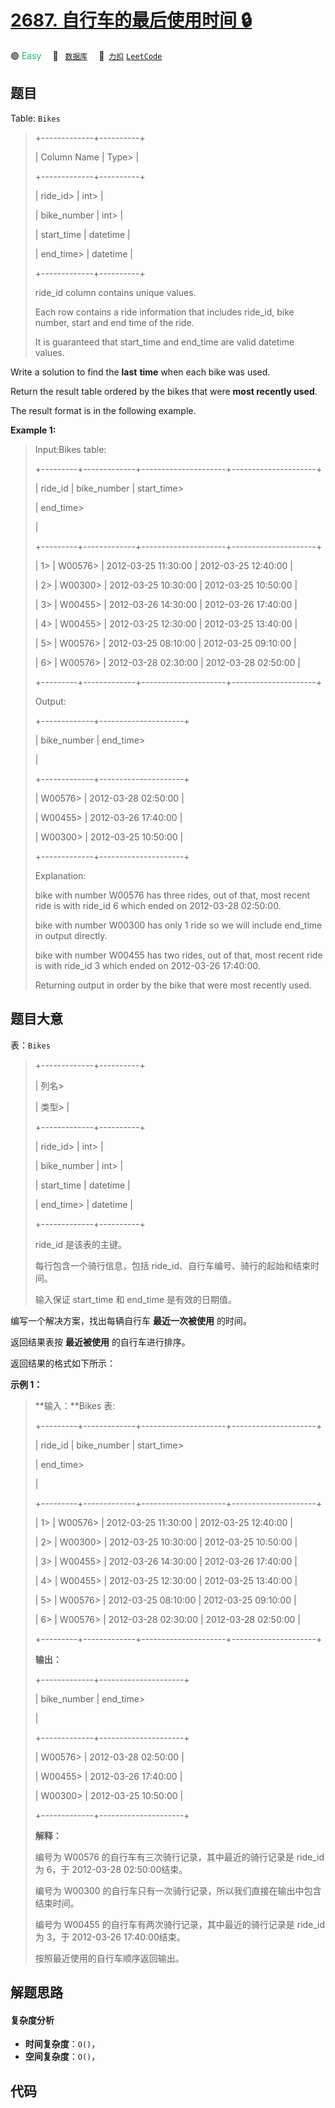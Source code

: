 # [2687. 自行车的最后使用时间 🔒](https://2xiao.github.io/leetcode-js/problem/2687.html)

🟢 <font color=#15bd66>Easy</font>&emsp; 🔖&ensp; [`数据库`](/tag/database.md)&emsp; 🔗&ensp;[`力扣`](https://leetcode.cn/problems/bikes-last-time-used) [`LeetCode`](https://leetcode.com/problems/bikes-last-time-used)

## 题目

Table: `Bikes`

> 
> 
> 
> 
> 
> +-------------+----------+ 
> 
> | Column Name | Type> 
>  | 
> 
> +-------------+----------+ 
> 
> | ride_id> 
>  | int> 
>   | 
> 
> | bike_number | int> 
>   | 
> 
> | start_time  | datetime |
> 
> | end_time> 
> | datetime |
> 
> +-------------+----------+
> 
> ride_id column contains unique values.
> 
> Each row contains a ride information that includes ride_id, bike number, start and end time of the ride.
> 
> It is guaranteed that start_time and end_time are valid datetime values.
> 
> 
> 
> 

Write a solution to find the **last** **time** when each bike was used.

Return the result table ordered by the bikes that were **most recently used**.

The result format is in the following example.



**Example 1:**

> Input:Bikes table:
> 
> +---------+-------------+---------------------+---------------------+ 
> 
> | ride_id | bike_number | start_time> 
> > 
>   | end_time> 
> > 
> > 
> |  
> 
> +---------+-------------+---------------------+---------------------+
> 
> | 1> 
>    | W00576> 
>   | 2012-03-25 11:30:00 | 2012-03-25 12:40:00 |
> 
> | 2> 
>    | W00300> 
>   | 2012-03-25 10:30:00 | 2012-03-25 10:50:00 |
> 
> | 3> 
>    | W00455> 
>   | 2012-03-26 14:30:00 | 2012-03-26 17:40:00 |
> 
> | 4> 
>    | W00455> 
>   | 2012-03-25 12:30:00 | 2012-03-25 13:40:00 |
> 
> | 5> 
>    | W00576> 
>   | 2012-03-25 08:10:00 | 2012-03-25 09:10:00 |
> 
> | 6> 
>    | W00576> 
>   | 2012-03-28 02:30:00 | 2012-03-28 02:50:00 |
> 
> +---------+-------------+---------------------+---------------------+ 
> 
> 
> 
> Output:
> 
> +-------------+---------------------+ 
> 
> | bike_number | end_time> 
> > 
> > 
> |  
> 
> +-------------+---------------------+
> 
> | W00576> 
>   | 2012-03-28 02:50:00 |
> 
> | W00455> 
>   | 2012-03-26 17:40:00 |
> 
> | W00300> 
>   | 2012-03-25 10:50:00 |
> 
> +-------------+---------------------+ 
> 
> Explanation: 
> 
> bike with number W00576 has three rides, out of that, most recent ride is with ride_id 6 which ended on 2012-03-28 02:50:00.
> 
> bike with number W00300 has only 1 ride so we will include end_time in output directly. 
> 
> bike with number W00455 has two rides, out of that, most recent ride is with ride_id 3 which ended on 2012-03-26 17:40:00. 
> 
> Returning output in order by the bike that were most recently used.
> 
> 




## 题目大意

表：`Bikes`

> 
> 
> 
> 
> 
> +-------------+----------+ 
> 
> | 列名> 
> > 
> | 类型> 
>  | 
> 
> +-------------+----------+ 
> 
> | ride_id> 
>  | int> 
>   | 
> 
> | bike_number | int> 
>   | 
> 
> | start_time  | datetime |
> 
> | end_time> 
> | datetime |
> 
> +-------------+----------+
> 
> ride_id 是该表的主键。
> 
> 每行包含一个骑行信息，包括 ride_id、自行车编号、骑行的起始和结束时间。
> 
> 输入保证 start_time 和 end_time 是有效的日期值。
> 
> 

编写一个解决方案，找出每辆自行车 **最近一次被使用** 的时间。

返回结果表按 **最近被使用**  的自行车进行排序。

返回结果的格式如下所示：



**示例 1：**

> 
> 
> 
> 
> 
> **输入：**Bikes 表:
> 
> +---------+-------------+---------------------+---------------------+ 
> 
> | ride_id | bike_number | start_time> 
> > 
>   | end_time> 
> > 
> > 
> |  
> 
> +---------+-------------+---------------------+---------------------+
> 
> | 1> 
>    | W00576> 
>   | 2012-03-25 11:30:00 | 2012-03-25 12:40:00 |
> 
> | 2> 
>    | W00300> 
>   | 2012-03-25 10:30:00 | 2012-03-25 10:50:00 |
> 
> | 3> 
>    | W00455> 
>   | 2012-03-26 14:30:00 | 2012-03-26 17:40:00 |
> 
> | 4> 
>    | W00455> 
>   | 2012-03-25 12:30:00 | 2012-03-25 13:40:00 |
> 
> | 5> 
>    | W00576> 
>   | 2012-03-25 08:10:00 | 2012-03-25 09:10:00 |
> 
> | 6> 
>    | W00576> 
>   | 2012-03-28 02:30:00 | 2012-03-28 02:50:00 |
> 
> +---------+-------------+---------------------+---------------------+ 
> 
> **输出：**
> 
> +-------------+---------------------+ 
> 
> | bike_number | end_time> 
> > 
> > 
> |  
> 
> +-------------+---------------------+
> 
> | W00576> 
>   | 2012-03-28 02:50:00 |
> 
> | W00455> 
>   | 2012-03-26 17:40:00 |
> 
> | W00300> 
>   | 2012-03-25 10:50:00 |
> 
> +-------------+---------------------+ 
> 
> **解释：**
> 
> 编号为 W00576 的自行车有三次骑行记录，其中最近的骑行记录是 ride_id 为 6，于 2012-03-28 02:50:00结束。
> 
> 编号为 W00300 的自行车只有一次骑行记录，所以我们直接在输出中包含结束时间。
> 
> 编号为 W00455 的自行车有两次骑行记录，其中最近的骑行记录是 ride_id 为 3，于 2012-03-26 17:40:00结束。
> 
> 按照最近使用的自行车顺序返回输出。




## 解题思路

#### 复杂度分析

- **时间复杂度**：`O()`，
- **空间复杂度**：`O()`，

## 代码

```javascript

```